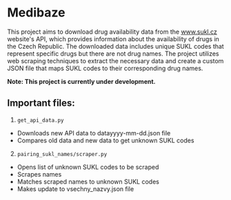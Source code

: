 # Medibaze

This project aims to download drug availability data from the www.sukl.cz website's API, which provides information about the availability of drugs in the Czech Republic. The downloaded data includes unique SUKL codes that represent specific drugs but there are not drug names. The project utilizes web scraping techniques to extract the necessary data and create a custom JSON file that maps SUKL codes to their corresponding drug names.

**Note: This project is currently under development.**

## Important files:

1. ```get_api_data.py```
- Downloads new API data to datayyyy-mm-dd.json file
- Compares old data and new data to get unknown SUKL codes

2. ```pairing_sukl_names/scraper.py```
- Opens list of unknown SUKL codes to be scraped
- Scrapes names
- Matches scraped names to unknown SUKL codes
- Makes update to vsechny_nazvy.json file
